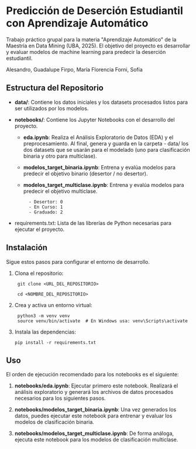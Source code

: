 # Predicción de Deserción Estudiantil con Aprendizaje Automático

Trabajo práctico grupal para la materia "Aprendizaje Automático" de la Maestría en Data Mining (UBA, 2025). El objetivo del proyecto es desarrollar y evaluar modelos de machine learning para predecir la deserción estudiantil.

Alesandro, Guadalupe
Firpo, María Florencia
Forni, Sofía


## Estructura del Repositorio

- **data/**: Contiene los datos iniciales y los datasets procesados listos para ser utilizados por los modelos.
- **notebooks/**: Contiene los Jupyter Notebooks con el desarrollo del proyecto.

    -   **eda.ipynb**: Realiza el Análisis Exploratorio de Datos (EDA) y el preprocesamiento. Al final, genera y guarda en la carpeta - data/ los dos datasets que se usarán para el modelado (uno para clasificación binaria y otro para multiclase).
    - **modelos_target_binaria.ipynb**: Entrena y evalúa modelos para predecir el objetivo binario (desertor / no desertor).
    - **modelos_target_multiclase.ipynb**: Entrena y evalúa modelos para predecir el objetivo multiclase.
  
            - Desertor: 0
            - En Curso: 1
            - Graduado: 2

- requirements.txt: Lista de las librerías de Python necesarias para ejecutar el proyecto.

## Instalación
Sigue estos pasos para configurar el entorno de desarrollo.


1. Clona el repositorio:

        git clone <URL_DEL_REPOSITORIO>

        cd <NOMBRE_DEL_REPOSITORIO>


2. Crea y activa un entorno virtual:
   
        python3 -m venv venv
        source venv/bin/activate  # En Windows usa: venv\Scripts\activate


4. Instala las dependencias:

       pip install -r requirements.txt


## Uso

El orden de ejecución recomendado para los notebooks es el siguiente:

1. **notebooks/eda.ipynb**: Ejecutar primero este notebook. Realizará el análisis exploratorio y generará los archivos de datos procesados necesarios para los siguientes pasos.
   
2. **notebooks/modelos_target_binaria.ipynb**: Una vez generados los datos, puedes ejecutar este notebook para entrenar y evaluar los modelos de clasificación binaria.
   
3. **notebooks/modelos_target_multiclase.ipynb**: De forma análoga, ejecuta este notebook para los modelos de clasificación multiclase.
